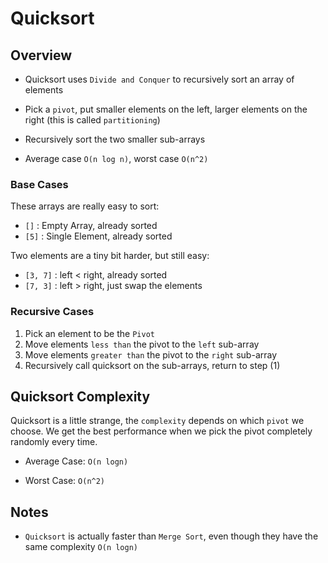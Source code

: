 # Quicksort

## Overview
- Quicksort uses `Divide and Conquer` to recursively sort an array of elements

- Pick a `pivot`, put smaller elements on the left, larger elements on the right (this is called `partitioning`)

- Recursively sort the two smaller sub-arrays

- Average case `O(n log n)`, worst case `O(n^2)`


### Base Cases
These arrays are really easy to sort:
- `[]` : Empty Array, already sorted
- `[5]` : Single Element, already sorted

Two elements are a tiny bit harder, but still easy:
- `[3, 7]` : left < right, already sorted
- `[7, 3]` : left > right, just swap the elements


### Recursive Cases
1. Pick an element to be the `Pivot`
2. Move elements `less than` the pivot to the `left` sub-array
2. Move elements `greater than` the pivot to the `right` sub-array
4. Recursively call quicksort on the sub-arrays, return to step (1)




## Quicksort Complexity
Quicksort is a little strange, the `complexity` depends on which `pivot` we choose.
We get the best performance when we pick the pivot completely randomly every time.

- Average Case: `O(n logn)`

- Worst Case: `O(n^2)`



## Notes

- `Quicksort` is actually faster than `Merge Sort`, even though they have the same complexity `O(n logn)`

